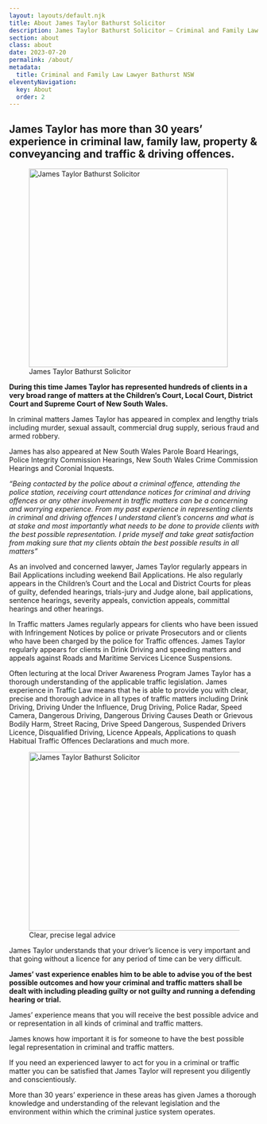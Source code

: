 ```yaml
---
layout: layouts/default.njk
title: About James Taylor Bathurst Solicitor
description: James Taylor Bathurst Solicitor – Criminal and Family Law Lawyer offering specialist advice and or representation in Criminal and Family Law matters and services in all areas of law including Conveyancing, Wills Probate and Administration.
section: about
class: about
date: 2023-07-20
permalink: /about/
metadata:
  title: Criminal and Family Law Lawyer Bathurst NSW
eleventyNavigation:
  key: About
  order: 2
---
```




## James Taylor has more than 30 years’ experience in criminal law, family law, property & conveyancing and traffic & driving offences. ## 

<figure class="imageright img400"><img title="James Taylor Bathurst Solicitor" src="https://ik.imagekit.io/webtactics/jamestaylor/james-taylor_qBI8lcRRc.jpg?updatedAt=1691026940168" alt="James Taylor Bathurst Solicitor" width="400px" height="400px">
<figcaption>James Taylor Bathurst Solicitor</figcaption>
</figure>

**During this time James Taylor has represented hundreds of clients in a very broad range of matters at the Children’s Court, Local Court, District Court and Supreme Court of New South Wales.**

In criminal matters James Taylor has appeared in complex and lengthy trials including murder, sexual assault, commercial drug supply, serious fraud and armed robbery. 

James has also appeared at New South Wales Parole Board Hearings, Police Integrity Commission Hearings, New South Wales Crime Commission Hearings and Coronial Inquests. 

*“Being contacted by the police about a criminal offence, attending the police station, receiving court attendance notices for criminal and driving offences or any other involvement in traffic matters can be a concerning and worrying experience. From my past experience in representing clients in criminal and driving offences I understand client’s concerns and what is at stake and most importantly what needs to be done to provide clients with the best possible representation. I pride myself and take great satisfaction from making sure that my clients obtain the best possible results in all matters”*


As an involved and concerned lawyer, James Taylor regularly appears in Bail Applications including weekend Bail Applications. He also regularly appears in the Children’s Court and the Local and District Courts for pleas of guilty, defended hearings, trials-jury and Judge alone, bail applications, sentence hearings, severity appeals, conviction appeals, committal hearings and other hearings.

In Traffic matters James regularly appears for clients who have been issued with Infringement Notices by police or private Prosecutors and or clients who have been charged by the police for Traffic offences. James Taylor regularly appears for clients in Drink Driving and speeding matters and appeals against Roads and Maritime Services Licence Suspensions.

Often lecturing at the local Driver Awareness Program James Taylor has a thorough understanding of the applicable traffic legislation. James experience in Traffic Law means that he is able to provide you with clear, precise and thorough advice in all types of traffic matters including Drink Driving, Driving Under the Influence, Drug Driving, Police Radar, Speed Camera, Dangerous Driving, Dangerous Driving Causes Death or Grievous Bodily Harm, Street Racing, Drive Speed Dangerous, Suspended Drivers Licence, Disqualified Driving, Licence Appeals, Applications to quash Habitual Traffic Offences Declarations and much more. 

<figure class="imageright img600"><img title="James Taylor Bathurst Solicitor" src="https://ik.imagekit.io/webtactics/jamestaylor/traffic-camera-600x360_1TIdmloy_.jpg?updatedAt=1691036542658" alt="James Taylor Bathurst Solicitor" width="600px" height="360px">
<figcaption>Clear, precise legal advice</figcaption>
</figure>

James Taylor understands that your driver’s licence is very important and that going without a licence for any period of time can be very difficult.

**James’ vast experience enables him to be able to advise you of the best possible outcomes and how your criminal and traffic matters shall be dealt with including pleading guilty or not guilty and running a defending hearing or trial.**

James’ experience means that you will receive the best possible advice and or representation in all kinds of criminal and traffic matters. 

James knows how important it is for someone to have the best possible legal representation in criminal and traffic matters.

If you need an experienced lawyer to act for you in a criminal or traffic matter you can be satisfied that James Taylor will represent you diligently and conscientiously. 

More than 30 years’ experience in these areas has given James a thorough knowledge and understanding of the relevant legislation and the environment within which the criminal justice system operates.
